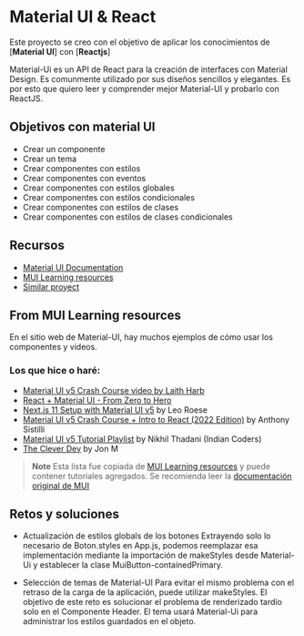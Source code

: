 # Material UI & React
Este proyecto se creo con el objetivo de aplicar los conocimientos de [**Material UI**] con [**Reactjs**]

Material-Ui es un API de React para la creación de interfaces con Material Design. Es comunmente utilizado por sus diseños sencillos y elegantes. 
Es por esto que quiero leer y comprender mejor Material-UI y probarlo con ReactJS.

## Objetivos con material UI
* Crear un componente
* Crear un tema
* Crear componentes con estilos
* Crear componentes con eventos
* Crear componentes con estilos globales
* Crear componentes con estilos condicionales
* Crear componentes con estilos de clases
* Crear componentes con estilos de clases condicionales

## Recursos

* [Material UI Documentation](https://mui.com/material-ui/getting-started/overview/)
* [MUI Learning resources](https://mui.com/material-ui/getting-started/learn/#free)
* [Similar proyect](https://mui.com/store/previews/minimal-dashboard/)

## From MUI Learning resources
En el sitio web de Material-UI, hay muchos ejemplos de cómo usar los componentes y videos.

### Los que hice o haré:
* [Material UI v5 Crash Course video by Laith Harb](https://www.youtube.com/watch?v=o1chMISeTC0)
* [React + Material UI - From Zero to Hero](https://www.youtube.com/playlist?list=PLDxCaNaYIuUlG5ZqoQzFE27CUOoQvOqnQ)
* [Next.js 11 Setup with Material UI v5](https://www.youtube.com/watch?v=IFaFFmPYyMI) by Leo Roese
* [Material UI v5 Crash Course + Intro to React (2022 Edition)](https://www.youtube.com/watch?v=_W3uuxDnySQ) by Anthony Sistilli
* [Material UI v5 Tutorial Playlist](https://www.youtube.com/playlist?list=PLlR2O33QQkfXnZMMZC0y22gLayBbB1UQd) by Nikhil Thadani (Indian Coders)
* [The Clever Dev](https://www.youtube.com/channel/UCb6AZy0_D1y661PMZck3jOw) by Jon M

> **Note**
>  Esta lista fue copiada de [MUI Learning resources](https://mui.com/material-ui/getting-started/learn/#free) y puede contener tutoriales agregados.
>  Se recomienda leer la [documentación original de MUI](https://mui.com/material-ui/getting-started/overview/)

## Retos y soluciones
* Actualización de estilos globals de los botones
Extrayendo solo lo necesario de Boton.styles en App.js, podemos reemplazar esa implementación mediante la importación de makeStyles desde Material-Ui y establecer la clase MuiButton-containedPrimary.

* Selección de temas de Material-UI
Para evitar el mismo problema con el retraso de la carga de la aplicación, puede utilizar makeStyles. El objetivo de este reto es solucionar el problema de renderizado tardío solo en el Componente Header. El tema usará Material-Ui para administrar los estilos guardados en el objeto.